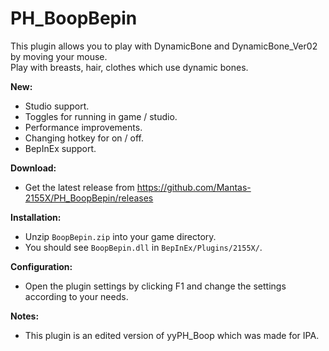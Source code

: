 # PH_BoopBepin

This plugin allows you to play with DynamicBone and DynamicBone_Ver02 by moving your mouse.  
Play with breasts, hair, clothes which use dynamic bones.  

**New:**  
* Studio support.  
* Toggles for running in game / studio.  
* Performance improvements.  
* Changing hotkey for on / off.  
* BepInEx support.  

**Download:**  
* Get the latest release from https://github.com/Mantas-2155X/PH_BoopBepin/releases  

**Installation:**  
* Unzip `BoopBepin.zip` into your game directory.  
* You should see `BoopBepin.dll` in `BepInEx/Plugins/2155X/`.  

**Configuration:**  
* Open the plugin settings by clicking F1 and change the settings according to your needs.  

**Notes:**  
* This plugin is an edited version of yyPH_Boop which was made for IPA.  
